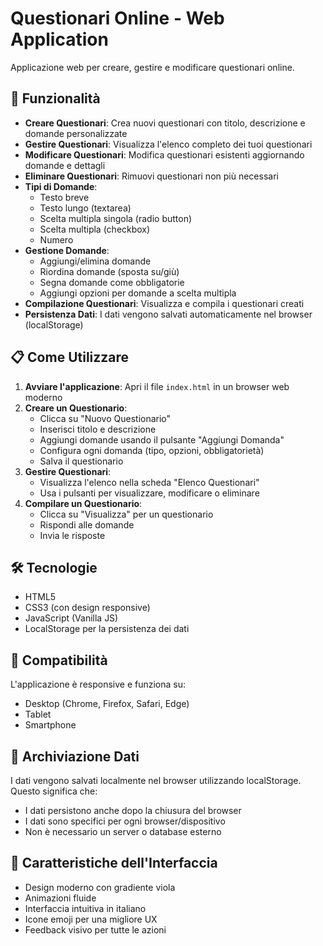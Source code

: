 # Questionari Online - Web Application

Applicazione web per creare, gestire e modificare questionari online.

## 🚀 Funzionalità

- **Creare Questionari**: Crea nuovi questionari con titolo, descrizione e domande personalizzate
- **Gestire Questionari**: Visualizza l'elenco completo dei tuoi questionari
- **Modificare Questionari**: Modifica questionari esistenti aggiornando domande e dettagli
- **Eliminare Questionari**: Rimuovi questionari non più necessari
- **Tipi di Domande**:
  - Testo breve
  - Testo lungo (textarea)
  - Scelta multipla singola (radio button)
  - Scelta multipla (checkbox)
  - Numero
- **Gestione Domande**:
  - Aggiungi/elimina domande
  - Riordina domande (sposta su/giù)
  - Segna domande come obbligatorie
  - Aggiungi opzioni per domande a scelta multipla
- **Compilazione Questionari**: Visualizza e compila i questionari creati
- **Persistenza Dati**: I dati vengono salvati automaticamente nel browser (localStorage)

## 📋 Come Utilizzare

1. **Avviare l'applicazione**: Apri il file `index.html` in un browser web moderno
2. **Creare un Questionario**:
   - Clicca su "Nuovo Questionario"
   - Inserisci titolo e descrizione
   - Aggiungi domande usando il pulsante "Aggiungi Domanda"
   - Configura ogni domanda (tipo, opzioni, obbligatorietà)
   - Salva il questionario
3. **Gestire Questionari**:
   - Visualizza l'elenco nella scheda "Elenco Questionari"
   - Usa i pulsanti per visualizzare, modificare o eliminare
4. **Compilare un Questionario**:
   - Clicca su "Visualizza" per un questionario
   - Rispondi alle domande
   - Invia le risposte

## 🛠️ Tecnologie

- HTML5
- CSS3 (con design responsive)
- JavaScript (Vanilla JS)
- LocalStorage per la persistenza dei dati

## 📱 Compatibilità

L'applicazione è responsive e funziona su:
- Desktop (Chrome, Firefox, Safari, Edge)
- Tablet
- Smartphone

## 💾 Archiviazione Dati

I dati vengono salvati localmente nel browser utilizzando localStorage. Questo significa che:
- I dati persistono anche dopo la chiusura del browser
- I dati sono specifici per ogni browser/dispositivo
- Non è necessario un server o database esterno

## 🎨 Caratteristiche dell'Interfaccia

- Design moderno con gradiente viola
- Animazioni fluide
- Interfaccia intuitiva in italiano
- Icone emoji per una migliore UX
- Feedback visivo per tutte le azioni
